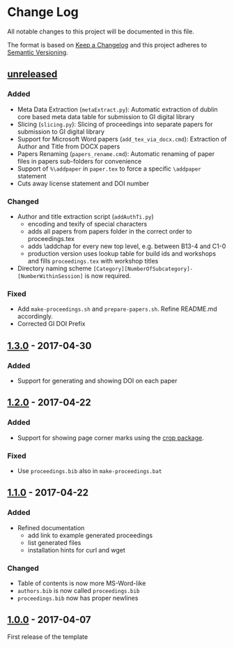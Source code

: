 # Change Log
All notable changes to this project will be documented in this file.

The format is based on [Keep a Changelog](http://keepachangelog.com/)
and this project adheres to [Semantic Versioning](http://semver.org/).

## [unreleased]

### Added
- Meta Data Extraction (`metaExtract.py`): Automatic extraction of dublin core based meta data table for submission to GI digital library
- Slicing (`slicing.py`): Slicing of proceedings into separate papers for submission to GI digital library
- Support for Microsoft Word papers (`add_tex_via_docx.cmd`): Extraction of Author and Title from DOCX papers
- Papers Renaming (`papers_rename.cmd`): Automatic renaming of paper files in papers sub-folders for convenience
- Support of `%\addpaper` in `paper.tex` to force a specific `\addpaper` statement
- Cuts away license statement and DOI number

### Changed
- Author and title extraction script (`addAuthTi.py`)
  - encoding and texify of special characters
  - adds all papers from papers folder in the correct order to proceedings.tex
  - adds \addchap for every new top level, e.g. between B13-4 and C1-0
  - production version uses lookup table for build ids and workshops and fills `proceedings.tex` with workshop titles
- Directory naming scheme `[Category][NumberOfSubcategory]-[NumberWithinSession]` is now required.

### Fixed
- Add `make-proceedings.sh` and `prepare-papers.sh`. Refine README.md accordingly.
- Corrected GI DOI Prefix

## [1.3.0] - 2017-04-30

### Added
- Support for generating and showing DOI on each paper

## [1.2.0] - 2017-04-22

### Added
- Support for showing page corner marks using the [crop package](https://www.ctan.org/pkg/crop).

### Fixed
- Use `proceedings.bib` also in `make-proceedings.bat`

## [1.1.0] - 2017-04-22

### Added
- Refined documentation
  - add link to example generated proceedings
  - list generated files
  - installation hints for curl and wget

### Changed
- Table of contents is now more MS-Word-like
- `authors.bib` is now called `proceedings.bib`
- `proceedings.bib` now has proper newlines


## [1.0.0] - 2017-04-07

First release of the template

[unreleased]: https://github.com/gi-ev/LNI-proceedings/compare/v1.3.0...master
[1.3.0]: https://github.com/gi-ev/LNI-proceedings/compare/v1.2.0...v1.3.0
[1.2.0]: https://github.com/gi-ev/LNI-proceedings/compare/v1.1.0...v1.2.0
[1.1.0]: https://github.com/gi-ev/LNI-proceedings/compare/v1.0.0...v1.1.0
[1.0.0]: https://github.com/gi-ev/LNI/releases/tag/v1.0.0
